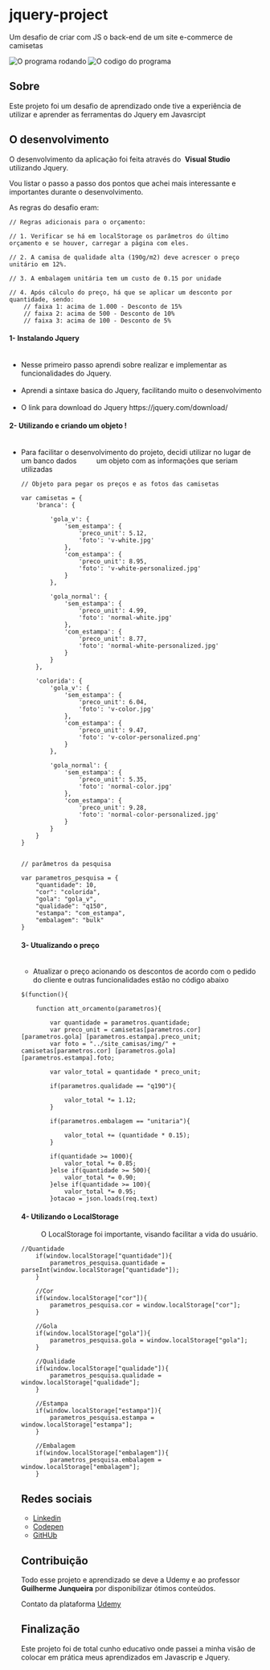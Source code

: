 # jquery-project

Um desafio de criar com JS o back-end de um site e-commerce de camisetas


![O programa rodando](./img/run-python.png)
![O codigo do programa](./img/code-coin-python.png)


## Sobre
Este projeto foi um desafio de aprendizado onde tive a experiência de utilizar e aprender as ferramentas do Jquery em Javasrcipt


## O desenvolvimento 

O desenvolvimento da aplicação foi feita através do  <b>Visual Studio</b> utilizando Jquery.

Vou listar o passo a passo dos pontos que achei mais interessante e importantes durante o desenvolvimento.

As regras do desafio eram:

```
// Regras adicionais para o orçamento:

// 1. Verificar se há em localStorage os parâmetros do último orçamento e se houver, carregar a página com eles.

// 2. A camisa de qualidade alta (190g/m2) deve acrescer o preço unitário em 12%.

// 3. A embalagem unitária tem um custo de 0.15 por unidade

// 4. Após cálculo do preço, há que se aplicar um desconto por quantidade, sendo: 
    // faixa 1: acima de 1.000 - Desconto de 15%
    // faixa 2: acima de 500 - Desconto de 10%
    // faixa 3: acima de 100 - Desconto de 5%
```

#### 1- Instalando Jquery
<ul>
    <li>Nesse primeiro passo aprendi sobre realizar e implementar as funcionalidades do Jquery.</li>
    <li>Aprendi a sintaxe basica do Jquery, facilitando muito o desenvolvimento</li>
    <li>O link para download do Jquery https://jquery.com/download/</li>
</ul>


#### 2- Utilizando e criando um objeto !
<ul>
    <li>Para facilitar o desenvolvimento do projeto, decidi utilizar no lugar de um banco dados 
        um objeto com as informações que seriam utilizadas </li>

```
// Objeto para pegar os preços e as fotos das camisetas

var camisetas = {
    'branca': {
        
        'gola_v': {
            'sem_estampa': {
                'preco_unit': 5.12,
                'foto': 'v-white.jpg' 
            },
            'com_estampa': {
                'preco_unit': 8.95,
                'foto': 'v-white-personalized.jpg' 
            }
        },
        
        'gola_normal': {
            'sem_estampa': {
                'preco_unit': 4.99,
                'foto': 'normal-white.jpg' 
            },
            'com_estampa': {
                'preco_unit': 8.77,
                'foto': 'normal-white-personalized.jpg' 
            }
        }
    },
    
    'colorida': {
        'gola_v': {
            'sem_estampa': {
                'preco_unit': 6.04,
                'foto': 'v-color.jpg' 
            },
            'com_estampa': {
                'preco_unit': 9.47,
                'foto': 'v-color-personalized.png' 
            }
        },
        
        'gola_normal': {
            'sem_estampa': {
                'preco_unit': 5.35,
                'foto': 'normal-color.jpg' 
            },
            'com_estampa': {
                'preco_unit': 9.28,
                'foto': 'normal-color-personalized.jpg' 
            }
        }
    }
}


// parâmetros da pesquisa

var parametros_pesquisa = {
    "quantidade": 10,
    "cor": "colorida",
    "gola": "gola_v",
    "qualidade": "q150",
    "estampa": "com_estampa",
    "embalagem": "bulk"
}
```

#### 3- Utualizando o preço
<ul>
    <li>Atualizar o preço acionando os descontos de acordo com o pedido do cliente e outras funcionalidades estão no código abaixo</li>
</ul>

```
$(function(){

    function att_orcamento(parametros){

        var quantidade = parametros.quantidade;
        var preco_unit = camisetas[parametros.cor] [parametros.gola] [parametros.estampa].preco_unit;
        var foto = "../site_camisas/img/" + camisetas[parametros.cor] [parametros.gola] [parametros.estampa].foto;

        var valor_total = quantidade * preco_unit;
        
        if(parametros.qualidade == "q190"){

            valor_total *= 1.12;
        }

        if(parametros.embalagem == "unitaria"){

            valor_total += (quantidade * 0.15);
        }

        if(quantidade >= 1000){
            valor_total *= 0.85;
        }else if(quantidade >= 500){
            valor_total *= 0.90;
        }else if(quantidade >= 100){
            valor_total *= 0.95;
        }otacao = json.loads(req.text)
```


#### 4- Utilizando o LocalStorage
<ul>
    O LocalStorage foi importante, visando facilitar a vida do usuário.
</ul>

```
//Quantidade
    if(window.localStorage["quantidade"]){
        parametros_pesquisa.quantidade = parseInt(window.localStorage["quantidade"]);
    }

    //Cor
    if(window.localStorage["cor"]){
        parametros_pesquisa.cor = window.localStorage["cor"];
    }

    //Gola
    if(window.localStorage["gola"]){
        parametros_pesquisa.gola = window.localStorage["gola"];
    }

    //Qualidade
    if(window.localStorage["qualidade"]){
        parametros_pesquisa.qualidade = window.localStorage["qualidade"];
    }

    //Estampa
    if(window.localStorage["estampa"]){
        parametros_pesquisa.estampa = window.localStorage["estampa"];
    }

    //Embalagem
    if(window.localStorage["embalagem"]){
        parametros_pesquisa.embalagem = window.localStorage["embalagem"];   
    }

```


## Redes sociais

* [Linkedin](https://www.linkedin.com/in/adilson-júnior-5b0934187) 
* [Codepen](https://codepen.io/adilson-j-nior) 
* [GitHUb](https://github.com/1Adilson) 

## Contribuição
Todo esse projeto e aprendizado se deve a Udemy e ao professor <b>Guilherme Junqueira</b> por disponibilizar ótimos conteúdos. 

Contato da plataforma [Udemy](https://Udemy.com.br) 

## Finalização
Este projeto foi de total cunho educativo onde passei a minha visão de colocar em prática meus aprendizados em Javascrip e Jquery.
